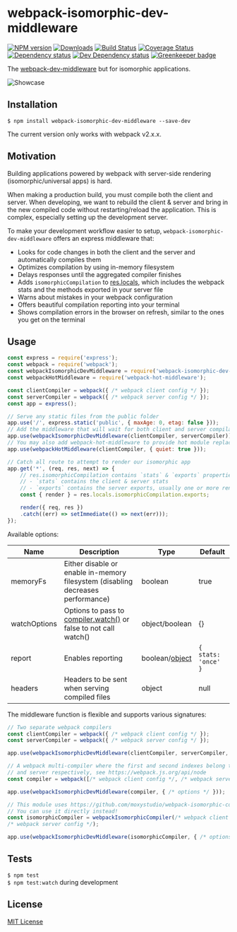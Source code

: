 # webpack-isomorphic-dev-middleware

[![NPM version][npm-image]][npm-url] [![Downloads][downloads-image]][npm-url] [![Build Status][travis-image]][travis-url] [![Coverage Status][codecov-image]][codecov-url] [![Dependency status][david-dm-image]][david-dm-url] [![Dev Dependency status][david-dm-dev-image]][david-dm-dev-url] [![Greenkeeper badge][greenkeeper-image]][greenkeeper-url]

[npm-url]:https://npmjs.org/package/webpack-isomorphic-dev-middleware
[npm-image]:http://img.shields.io/npm/v/webpack-isomorphic-dev-middleware.svg
[downloads-image]:http://img.shields.io/npm/dm/webpack-isomorphic-dev-middleware.svg
[travis-url]:https://travis-ci.org/moxystudio/webpack-isomorphic-dev-middleware
[travis-image]:http://img.shields.io/travis/moxystudio/webpack-isomorphic-dev-middleware/master.svg
[codecov-url]:https://codecov.io/gh/moxystudio/webpack-isomorphic-dev-middleware
[codecov-image]:https://img.shields.io/codecov/c/github/moxystudio/webpack-isomorphic-dev-middleware/master.svg
[david-dm-url]:https://david-dm.org/moxystudio/webpack-isomorphic-dev-middleware
[david-dm-image]:https://img.shields.io/david/moxystudio/webpack-isomorphic-dev-middleware.svg
[david-dm-dev-url]:https://david-dm.org/moxystudio/webpack-isomorphic-dev-middleware?type=dev
[david-dm-dev-image]:https://img.shields.io/david/dev/moxystudio/webpack-isomorphic-dev-middleware.svg
[greenkeeper-image]:https://badges.greenkeeper.io/moxystudio/webpack-isomorphic-dev-middleware.svg
[greenkeeper-url]:https://greenkeeper.io

The [webpack-dev-middleware](https://github.com/webpack/webpack-dev-middleware) but for isomorphic applications.

![Showcase](http://i.imgur.com/rgy7QcT.gif)


## Installation

`$ npm install webpack-isomorphic-dev-middleware --save-dev`

The current version only works with webpack v2.x.x.


## Motivation

Building applications powered by webpack with server-side rendering (isomorphic/universal apps) is hard.

When making a production build, you must compile both the client and server. When developing, we want to rebuild the client & server and bring in the new compiled code without restarting/reload the application. This is complex, especially setting up the development server.

To make your development workflow easier to setup, `webpack-isomorphic-dev-middleware` offers an express middleware that:

- Looks for code changes in both the client and the server and automatically compiles them
- Optimizes compilation by using in-memory filesystem
- Delays responses until the aggregated compiler finishes
- Adds `isomorphicCompilation` to [res.locals](https://expressjs.com/en/api.html#res.locals), which includes the webpack stats and the methods exported in your server file
- Warns about mistakes in your webpack configuration
- Offers beautiful compilation reporting into your terminal
- Shows compilation errors in the browser on refresh, similar to the ones you get on the terminal


## Usage

```js
const express = require('express');
const webpack = require('webpack');
const webpackIsomorphicDevMiddleware = require('webpack-isomorphic-dev-middleware');
const webpackHotMiddleware = require('webpack-hot-middleware');

const clientCompiler = webpack({ /* webpack client config */ });
const serverCompiler = webpack({ /* webpack server config */ });
const app = express();

// Serve any static files from the public folder
app.use('/', express.static('public', { maxAge: 0, etag: false }));
// Add the middleware that will wait for both client and server compilations to be ready
app.use(webpackIsomorphicDevMiddleware(clientCompiler, serverCompiler));
// You may also add webpack-hot-middleware to provide hot module replacement to the client
app.use(webpackHotMiddleware(clientCompiler, { quiet: true }));

// Catch all route to attempt to render our isomorphic app
app.get('*', (req, res, next) => {
    // res.isomorphicCompilation contains `stats` & `exports` properties:
    // - `stats` contains the client & server stats
    // - `exports` contains the server exports, usually one or more render functions
    const { render } = res.locals.isomorphicCompilation.exports;

    render({ req, res })
    .catch((err) => setImmediate(() => next(err)));
});
```

Available options:

| Name   | Description   | Type     | Default |
| ------ | ------------- | -------- | ------- |
| memoryFs | Either disable or enable in-memory filesystem (disabling decreases performance) | boolean | true |
| watchOptions | Options to pass to [compiler.watch()](https://webpack.js.org/configuration/watch/#watchoptions) or false to not call watch() | object/boolean | {} |
| report |  Enables reporting | boolean/[object](https://github.com/moxystudio/webpack-isomorphic-compiler/blob/master/README.md#reporter) | `{ stats: 'once' }`
| headers | Headers to be sent when serving compiled files | object | null |


The middleware function is flexible and supports various signatures:

```js
// Two separate webpack compilers
const clientCompiler = webpack({ /* webpack client config */ });
const serverCompiler = webpack({ /* webpack server config */ });

app.use(webpackIsomorphicDevMiddleware(clientCompiler, serverCompiler, { /* options */ }));
```

```js
// A webpack multi-compiler where the first and second indexes belong to the client
// and server respectively, see https://webpack.js.org/api/node
const compiler = webpack([/* webpack client config */, /* webpack server config */]);

app.use(webpackIsomorphicDevMiddleware(compiler, { /* options */ }));
```

```js
// This module uses https://github.com/moxystudio/webpack-isomorphic-compiler
// You can use it directly instead!
const isomorphicCompiler = webpackIsomorphicCompiler(/* webpack client config */,
/* webpack server config */);

app.use(webpackIsomorphicDevMiddleware(isomorphicCompiler, { /* options */ }));
```


## Tests

`$ npm test`   
`$ npm test:watch` during development


## License

[MIT License](http://opensource.org/licenses/MIT)

